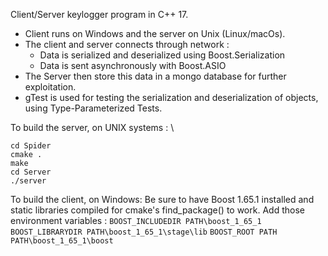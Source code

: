 Client/Server keylogger program in C++ 17.

- Client runs on Windows and the server on Unix (Linux/macOs).
- The client and server connects through network :
	+ Data is serialized and deserialized using Boost.Serialization
	+ Data is sent asynchronously with Boost.ASIO
- The Server then store this data in a mongo database for further exploitation.
- gTest is used for testing the serialization and deserialization of objects, using Type-Parameterized Tests.

To build the server, on UNIX systems :
\
```
cd Spider
cmake .
make
cd Server
./server
```

To build the client, on Windows:
Be sure to have Boost 1.65.1 installed and static libraries compiled for cmake's find_package() to work.
Add those environment variables :
`BOOST_INCLUDEDIR PATH\boost_1_65_1`
`BOOST_LIBRARYDIR PATH\boost_1_65_1\stage\lib`
`BOOST_ROOT PATH	 PATH\boost_1_65_1\boost`
```

```
